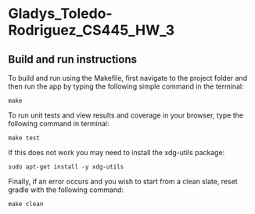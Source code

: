 # Gladys_Toledo-Rodriguez_CS445_HW_3
## Build and run instructions
To build and run using the Makefile, first navigate to the project folder and then run the app by typing the following simple command in the terminal:

    make

To run unit tests and view results and coverage in your browser, type the following command in terminal:

    make test

If this does not work you may need to install the xdg-utils package:

    sudo apt-get install -y xdg-utils

Finally, if an error occurs and you wish to start from a clean slate, reset gradle with the following command:

    make clean
